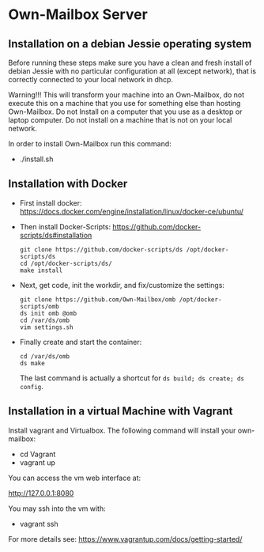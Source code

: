 # Own-Mailbox Server

## Installation on a debian Jessie operating system

Before running these steps make sure you have a clean and fresh install of debian Jessie with no particular configuration at all (except network), that is correctly connected to your local network in dhcp.

Warning!!! This will transform your machine into an Own-Mailbox, do not execute this on a machine that you use for something else than hosting Own-Mailbox. Do not Install on a computer that you use as a desktop or laptop computer. Do not install on a machine that is not on your local network.

In order to install Own-Mailbox run this command:

+ ./install.sh


## Installation with Docker

+ First install docker: https://docs.docker.com/engine/installation/linux/docker-ce/ubuntu/

+ Then install Docker-Scripts: https://github.com/docker-scripts/ds#installation
  ```
  git clone https://github.com/docker-scripts/ds /opt/docker-scripts/ds
  cd /opt/docker-scripts/ds/
  make install
  ```

+ Next, get code, init the workdir, and fix/customize the settings:
  ```
  git clone https://github.com/Own-Mailbox/omb /opt/docker-scripts/omb
  ds init omb @omb
  cd /var/ds/omb
  vim settings.sh
  ```

+ Finally create and start the container:
  ```
  cd /var/ds/omb
  ds make
  ```
  The last command is actually a shortcut for `ds build; ds create; ds config`.

    
## Installation in a virtual Machine with Vagrant

Install vagrant and Virtualbox. The following command will install your own-mailbox:

+ cd Vagrant
+ vagrant up

You can access the vm web interface at:

http://127.0.0.1:8080

You may ssh into the vm with:

+ vagrant ssh

For more details see: https://www.vagrantup.com/docs/getting-started/
